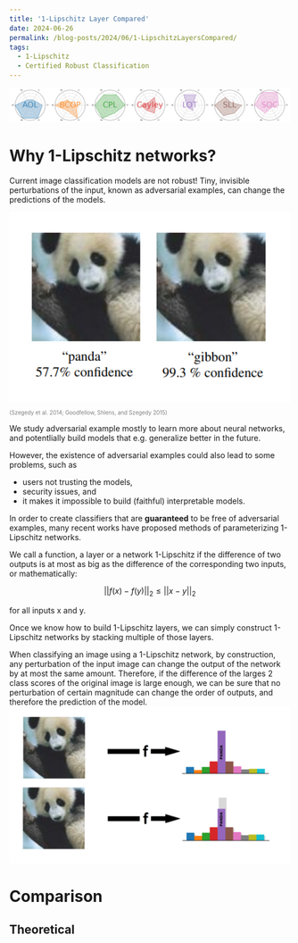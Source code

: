 ```yaml
---
title: '1-Lipschitz Layer Compared'
date: 2024-06-26
permalink: /blog-posts/2024/06/1-LipschitzLayersCompared/
tags:
  - 1-Lipschitz
  - Certified Robust Classification
---
```


<img src="/images/star_plot_line.png" alt="Radar plot of results" width="1200"/>


Why 1-Lipschitz networks?
======

Current image classification models are not robust! 
Tiny, invisible perturbations of the input, known as adversarial examples, can change the predictions of the models.

<img src="/images/blog-posts/adv_panda.png" alt="Adversarial Panda" width="600"/>
<p style="color:grey;font-size:70%;"> (Szegedy et al. 2014; Goodfellow, Shlens, and Szegedy 2015) </p>

We study adversarial example mostly to learn more about neural networks,
and potentlially build models that e.g. generalize better in the future.

However, the existence of adversarial examples could also lead to some problems, such as
 - users not trusting the models,
 - security issues, and
 - it makes it impossible to build (faithful) interpretable models.

In order to create classifiers that are **guaranteed** to be free of adversarial examples,
many recent works have proposed methods of parameterizing 1-Lipschitz networks.

We call a function, a layer or a network 1-Lipschitz if the difference of two outputs is at most as big as the difference of the corresponding two inputs, or mathematically:

$$ ||f(x) - f(y)||_2 \le ||x - y||_2 $$

for all inputs x and y.

Once we know how to build 1-Lipschitz layers, we can simply construct 1-Lipschitz networks by stacking multiple of those layers.


When classifying an image using a 1-Lipschitz network, by construction, any perturbation of the input image can change the output of the network by at most the same amount. 
Therefore, if the difference of the larges 2 class scores of the original image is large enough, 
we can be sure that no perturbation of certain magnitude can change the order of outputs, and therefore the prediction of the model.
<img src="/images/blog-posts/ls_margin.png" alt="Robust Classification" width="600"/>


Comparison
======

Theoretical
------

